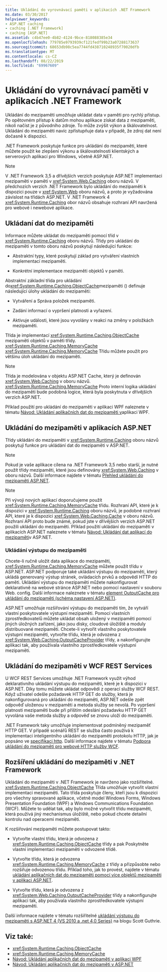 ```yaml
---
title: Ukládání do vyrovnávací paměti v aplikacích .NET Framework
ms.date: 03/30/2017
helpviewer_keywords:
- ASP.NET caching
- caching [.NET Framework]
- caching [ASP.NET]
ms.assetid: c4b47ee0-4b82-4124-9bce-818088385e34
ms.openlocfilehash: 779785e9793939cf121fedf99b23a07288173637
ms.sourcegitcommit: 68653db98c5ea7744fd438710248935f70020dfb
ms.translationtype: MT
ms.contentlocale: cs-CZ
ms.lasthandoff: 08/22/2019
ms.locfileid: "69967609"
---
```

# <a name="caching-in-net-framework-applications"></a>Ukládání do vyrovnávací paměti v aplikacích .NET Framework
Ukládání do mezipaměti umožňuje ukládat data v paměti pro rychlý přístup. Po opětovném přístup k datům mohou aplikace získat data z mezipaměti, nikoli načíst je z původního zdroje. To může zvýšit výkon a škálovatelnost. Ukládání do mezipaměti navíc zpřístupňuje data v případě, že zdroj dat není dočasně k dispozici.  
  
 .NET Framework poskytuje funkce pro ukládání do mezipaměti, které můžete použít ke zlepšení výkonu a škálovatelnosti klientských a serverových aplikací pro Windows, včetně ASP.NET.  
  
> [!NOTE]
> V .NET Framework 3,5 a dřívějších verzích poskytuje ASP.NET implementaci mezipaměti v paměti v <xref:System.Web.Caching> oboru názvů. V předchozích verzích .NET Framework bylo ukládání do mezipaměti k dispozici pouze v <xref:System.Web> oboru názvů, a proto je vyžadována závislost na třídách ASP.NET. V .NET Framework 4 <xref:System.Runtime.Caching> obor názvů obsahuje rozhraní API navržená pro webové i newebové aplikace.  
  
## <a name="caching-data"></a>Ukládaní dat do mezipaměti  
 Informace můžete ukládat do mezipaměti pomocí tříd v <xref:System.Runtime.Caching> oboru názvů. Třídy pro ukládání do mezipaměti v tomto oboru názvů poskytují následující funkce:  
  
- Abstraktní typy, které poskytují základ pro vytváření vlastních implementací mezipaměti.  
  
- Konkrétní implementace mezipaměti objektů v paměti.  
  
 Abstraktní základní třída pro ukládání do<xref:System.Runtime.Caching.ObjectCache>mezipaměti () definuje následující úlohy ukládání do mezipaměti:  
  
- Vytváření a Správa položek mezipaměti.  
  
- Zadání informací o vypršení platnosti a vyřazení.  
  
- Aktivuje události, které jsou vyvolány v reakci na změny v položkách mezipaměti.  
  
 Třída je implementací <xref:System.Runtime.Caching.ObjectCache> mezipaměti objektů v paměti třídy. <xref:System.Runtime.Caching.MemoryCache> <xref:System.Runtime.Caching.MemoryCache> Třídu můžete použít pro většinu úloh ukládání do mezipaměti.  
  
> [!NOTE]
> Třída je modelována v objektu ASP.NET Cache, který je definován <xref:System.Web.Caching> v oboru názvů. <xref:System.Runtime.Caching.MemoryCache> Proto interní logika ukládání do mezipaměti bude podobná logice, která byla poskytnuta v dřívějších verzích ASP.NET.  
  
 Příklad použití pro ukládání do mezipaměti v aplikaci WPF naleznete v tématu [Návod: Ukládání aplikačních dat do mezipaměti v](../../../docs/framework/wpf/advanced/walkthrough-caching-application-data-in-a-wpf-application.md)aplikaci WPF.  
  
## <a name="caching-in-aspnet-applications"></a>Ukládání do mezipaměti v aplikacích ASP.NET  
 Třídy ukládání do mezipaměti v <xref:System.Runtime.Caching> oboru názvů poskytují funkce pro ukládání dat do mezipaměti v ASP.NET.  
  
> [!NOTE]
> Pokud je vaše aplikace cílena na .NET Framework 3,5 nebo starší, je nutné použít třídy mezipaměti, které jsou definovány <xref:System.Web.Caching> v oboru názvů. Další informace najdete v tématu [Přehled ukládání do mezipaměti ASP.NET](https://docs.microsoft.com/previous-versions/aspnet/ms178597(v=vs.100)).  
  
> [!NOTE]
> Při vývoji nových aplikací doporučujeme použít <xref:System.Runtime.Caching.MemoryCache> třídu. Rozhraní API, které je k dispozici v <xref:System.Runtime.Caching> oboru názvů, je podobné rozhraní API, které je k dispozici <xref:System.Web.Caching.Cache> v oboru názvů. Rozhraní API proto bude známé, pokud jste v dřívějších verzích ASP.NET použili ukládání do mezipaměti. Příklad použití ukládání do mezipaměti v aplikacích ASP.NET naleznete v tématu [Návod: Ukládání dat aplikací do mezipaměti](https://docs.microsoft.com/previous-versions/ff477235(v=vs.100))v ASP.NET.  
  
### <a name="output-caching"></a>Ukládání výstupu do mezipaměti  
 Chcete-li ručně uložit data aplikace do mezipaměti, <xref:System.Runtime.Caching.MemoryCache> můžete použít třídu v ASP.NET. ASP.NET podporuje také ukládání výstupu do mezipaměti, který ukládá generovaný výstup stránek, ovládacích prvků a odpovědí HTTP do paměti. Ukládání výstupu do mezipaměti můžete nakonfigurovat deklarativně na webové stránce ASP.NET nebo pomocí nastavení v souboru Web. config. Další informace naleznete v tématu [element OutputCache pro ukládání do mezipaměti (schéma nastavení ASP.NET)](https://docs.microsoft.com/previous-versions/dotnet/netframework-4.0/ms228124(v=vs.100)).  
  
 ASP.NET umožňuje rozšiřování výstupu do mezipaměti tím, že vytváří vlastní poskytovatele výstupní mezipaměti. Pomocí vlastních zprostředkovatelů můžete ukládat obsah uložený v mezipaměti pomocí jiných úložných zařízení, jako jsou disky, cloudové úložiště a moduly distribuované mezipaměti. Chcete-li vytvořit vlastního poskytovatele výstupní mezipaměti, vytvořte třídu, která je odvozena z <xref:System.Web.Caching.OutputCacheProvider> třídy, a nakonfigurujte aplikaci tak, aby používala vlastního zprostředkovatele výstupní mezipaměti.  
  
## <a name="caching-in-wcf-rest-services"></a>Ukládání do mezipaměti v WCF REST Services  
 U WCF REST Services umožňuje .NET Framework využít výhod deklarativního ukládání výstupu do mezipaměti, které je k dispozici v ASP.NET. Díky tomu můžete ukládat odpovědi z operací služby WCF REST. Když uživatel odešle požadavek HTTP GET do služby, která je nakonfigurovaná pro ukládání do mezipaměti, ASP.NET odešle zpět odpověď uloženou v mezipaměti a metoda služby se nevolá. Po vypršení platnosti mezipaměti bude při příštím odeslání požadavku HTTP GET vyvolána vaše metoda služby a odpověď se znovu uloží do mezipaměti.  
  
 .NET Framework taky umožňuje implementovat podmíněný mezipaměť HTTP GET. V případě scénářů REST se služba často používá k implementaci inteligentního ukládání do mezipaměti protokolu HTTP, jak je popsáno ve [specifikaci http](https://go.microsoft.com/fwlink/?LinkId=165800). Další informace najdete v tématu [Podpora ukládání do mezipaměti pro webové HTTP služby WCF](https://go.microsoft.com/fwlink/?LinkId=184598).  
  
## <a name="extending-caching-in-the-net-framework"></a>Rozšíření ukládání do mezipaměti v .NET Framework  
 Ukládání do mezipaměti v .NET Framework je navrženo jako rozšiřitelné. <xref:System.Runtime.Caching.ObjectCache> Třída umožňuje vytvořit vlastní implementaci mezipaměti. Tato třída poskytuje členy, kteří jsou k dispozici pro všechny spravované aplikace, včetně model Windows Forms, Windows Presentation Foundation (WPF) a Windows Communications Foundation (WCF). Můžete to udělat tak, aby bylo možné vytvořit třídu mezipaměti, která používá jiný mechanismus úložiště, nebo pokud chcete detailní kontrolu nad operacemi mezipaměti.  
  
 K rozšiřování mezipaměti můžete postupovat takto:  
  
- Vytvořte vlastní třídu, která je odvozena z <xref:System.Runtime.Caching.ObjectCache> třídy a pak Poskytněte vlastní implementaci mezipaměti v odvozené třídě.  
  
- Vytvořte třídu, která je odvozena <xref:System.Runtime.Caching.MemoryCache> z třídy a přizpůsobte nebo rozšiřuje odvozenou třídu. Příklad toho, jak to provést, najdete v tématu [ukládání aplikačních dat do mezipaměti pomocí více objektů mezipaměti v aplikaci ASP.NET](https://blogs.msdn.com/aspnetue/archive/2010/03/22/caching-application-data-by-using-multiple-cache-objects-in-an-asp-net-application.aspx).  
  
- Vytvořte třídu, která je odvozena z <xref:System.Web.Caching.OutputCacheProvider> třídy a nakonfigurujte aplikaci tak, aby používala vlastního zprostředkovatele výstupní mezipaměti.  
  
 Další informace najdete v tématu rozšiřitelné [ukládání výstupu do mezipaměti s ASP.NET 4 (VS 2010 a .net 4,0 Series)](https://go.microsoft.com/fwlink/?LinkId=185772) na blogu Scott Guthrie.  
  
## <a name="see-also"></a>Viz také:

- <xref:System.Runtime.Caching.ObjectCache>
- <xref:System.Runtime.Caching.MemoryCache>
- [Návod: Ukládání aplikačních dat do mezipaměti v aplikaci WPF](../../../docs/framework/wpf/advanced/walkthrough-caching-application-data-in-a-wpf-application.md)
- [Návod: Ukládání aplikačních dat do mezipaměti v ASP.NET](https://docs.microsoft.com/previous-versions/ff477235(v=vs.100))
